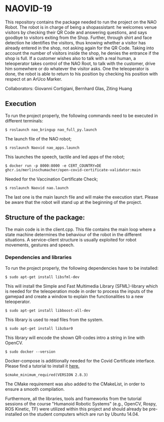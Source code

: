 # NAOVID-19
This repository contains the package needed to run the project on the NAO Robot. The robot is in charge of being a shopassistant: he welcomes venue visitors by checking their QR Code and answering questions, and says goodbye to visitors exiting from the Shop. Further, through shirt and face detection he identifies the visitors, thus knowing whether a visitor has already entered in the shop, not asking again for the QR Code. Taking into account the number of visitors inside the shop, he denies the entrance if the shop is full. If a customer wishes also to talk with a real human, a teleoperator takes control of the NAO Root, to talk with the customer, drive him somewhere or do whatever the visitor asks. One the teleoperator is done, the robot is able to return to his position by checking his position with respect ot an ArUco Marker.

Collaborators: Giovanni Cortigiani, Bernhard Glas, Ziting Huang


## Execution

To run the project properly, the following commands need to be executed in different terminals:

```
$ roslaunch nao_bringup nao_full_py.launch
```

The launch file of the NAO robot;

```
$ roslaunch Naovid nao_apps.launch
```

This launches the speech, tactile and led apps of the robot;

```
$ docker run -p 8000:8000 -e CERT_COUNTRY=DE ghcr.io/merlinschumacher/open-covid-certificate-validator:main
```

Needed for the Vaccination Certificate Check;

```
$ roslaunch Naovid nao.launch
```

The last one is the main launch file and will make the execution start.
Please be aware that the robot will stand up at the beginning of the project.

## Structure of the package:

The main code is in the client.cpp. This file contains the main loop where a state machine determines the behaviour of the robot in the different situations. A service-client structure is usually exploited for robot movements, gestures and speech.

### Dependencies and libraries

To run the project properly, the following dependencies have to be installed:

```
$ sudo apt-get install libsfml-dev
```

This will install the Simple and Fast Multimedia Library (SFML)-library which is needed for the teleoperation mode in order to process the inputs of the gamepad and create a window to explain the functionalities to a new teleoperator.

```
$ sudo apt-get install libboost-all-dev
```

This library is used to read files from the system.

```
$ sudo apt-get install libzbar0
```

This library will encode the shown QR-codes intro a string in line with OpenCV.

```
$ sudo docker --version
```

Docker-compose is additionally needed for the Covid Certificate interface. Please find a tutorial to install it [here.](https://docs.docker.com/compose/install/)

```
$cmake_minimum_required(VERSION 2.8.3)  
```

The CMake requirement was also added to the CMakeList, in order to ensure a smooth compilation.

Furthermore, all the libraries, tools and frameworks from the tutorial sessions of the course "Humanoid Robotic Systems" (e.g., OpenCV, Rospy, ROS Kinetic, TF) were utilized within this project and should already be pre-installed on the student computers which are run by Ubuntu 14.04.
